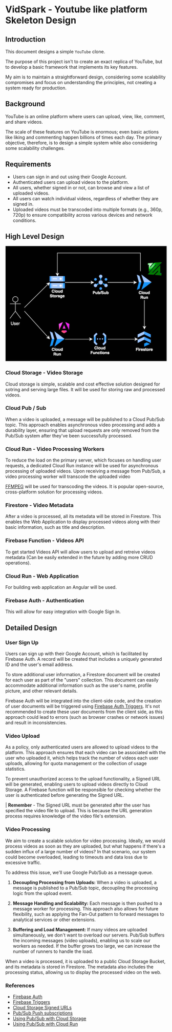 # VidSpark - Youtube like platform Skeleton Design

## Introduction
This document designs a simple `YouTube` clone.

The purpose of this project isn't to create an exact replica of YouTube, but to develop a basic framework that implements its key features.

My aim is to maintain a straightforward design, considering some scalability compromises and focus on understanding the principles, not creating a system ready for production.

## Background
YouTube is an online platform where users can upload, view, like, comment, and share videos.

The scale of these features on YouTube is enormous; even basic actions like liking and commenting happen billions of times each day. The primary objective, therefore, is to design a simple system while also considering some scalability challenges.

## Requirements
- Users can sign in and out using their Google Account.
- Authenticated users can upload videos to the platform.
- All users, whether signed in or not, can browse and view a list of uploaded videos.
- All users can watch individual videos, regardless of whether they are signed in.
- Uploaded videos must be transcoded into multiple formats (e.g., 360p, 720p) to ensure compatibility across various devices and network conditions.

## High Level Design
![alt text](assets/architecture.jpg)


### Cloud Storage - Video Storage
Cloud storage is simple, scalable and cost effective solution designed for sotring and serving large files. It will be used for storing raw and processed videos.

### Cloud Pub / Sub
When a video is uploaded, a message will be published to a Cloud Pub/Sub topic. This approach enables asynchronous video processing and adds a durability layer, ensuring that upload requests are only removed from the Pub/Sub system after they've been successfully processed.

### Cloud Run - Video Processing Workers
To reduce the load on the primary server, which focuses on handling user requests, a dedicated Cloud Run instance will be used for asynchronous processing of uploaded videos. Upon receiving a message from Pub/Sub, a video processing worker will transcode the uploaded video

[FFMPEG](https://ffmpeg.org/) will be used for transcoding the videos. It is popular open-source, cross-platform solution for processing videos.

### Firestore - Video Metadata
After a video is processed, all its metadata will be stored in Firestore. This enables the Web Application to display processed videos along with their basic information, such as title and description.

### Firebase Function - Videos API
To get started Videos API will allow users to upload and retreive videos metadata (Can be easily extended in the future by adding more CRUD operations).

### Cloud Run - Web Application
For building web application an Angular will be used.

### Firebase Auth - Authentication
This will allow for easy integration with Google Sign In.

## Detailed Design

### User Sign Up
Users can sign up with their Google Account, which is facilitated by Firebase Auth. A record will be created that includes a uniquely generated ID and the user's email address.

To store additional user information, a Firestore document will be created for each user as part of the "users" collection. This document can easily accommodate additional information such as the user's name, profile picture, and other relevant details.

Firebase Auth will be integrated into the client-side code, and the creation of user documents will be triggered using [Firebase Auth Triggers](https://firebase.google.com/docs/functions/auth-events). It's not recommended to create these user documents from the client side, as this approach could lead to errors (such as browser crashes or network issues) and result in inconsistencies.

### Video Upload
As a policy, only authenticated users are allowed to upload videos to the platform. This approach ensures that each video can be associated with the user who uploaded it, which helps track the number of videos each user uploads, allowing for quota management or the collection of usage statistics.

To prevent unauthorized access to the upload functionality, a Signed URL will be generated, enabling users to upload videos directly to Cloud Storage. A Firebase function will be responsible for checking whether the user is authenticated before generating the Signed URL.

| **Remember** - The Signed URL must be generated after the user has specified the video file to upload. This is because the URL generation process requires knowledge of the video file's extension.

### Video Processing
We aim to create a scalable solution for video processing. Ideally, we would process videos as soon as they are uploaded, but what happens if there's a sudden influx of a large number of videos? In that scenario, our system could become overloaded, leading to timeouts and data loss due to excessive traffic.

To address this issue, we'll use Google Pub/Sub as a message queue.

1. **Decoupling Processing from Uploads:** When a video is uploaded, a message is published to a Pub/Sub topic, decoupling the processing logic from the upload event.

2. **Message Handling and Scalability:** Each message is then pushed to a message worker for processing. This approach also allows for future flexibility, such as applying the Fan-Out pattern to forward messages to analytical services or other extensions.

3. **Buffering and Load Management:** If many videos are uploaded simultaneously, we don't want to overload our servers. Pub/Sub buffers the incoming messages (video uploads), enabling us to scale our workers as needed. If the buffer grows too large, we can increase the number of runners to handle the load.

When a video is processed, it is uploaded to a public Cloud Storage Bucket, and its metadata is stored in Firestore. The metadata also includes the processing status, allowing us to display the processed video on the web.

### References

- [Firebase Auth](https://firebase.google.com/docs/auth)
- [Firebase Triggers](https://firebase.google.com/docs/functions/auth-events)
- [Cloud Storage Signed URLs](https://cloud.google.com/storage/docs/access-control/signed-urls)
- [Pub/Sub Push subscriptions](https://cloud.google.com/pubsub/docs/push)
- [Using Pub/Sub with Cloud Storage](https://cloud.google.com/storage/docs/pubsub-notifications)
- [Using Pub/Sub with Cloud Run](https://cloud.google.com/run/docs/tutorials/pubsub)